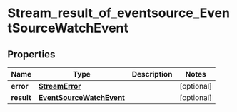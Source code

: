 

# Stream_result_of_eventsource_EventSourceWatchEvent

## Properties

Name | Type | Description | Notes
------------ | ------------- | ------------- | -------------
**error** | [**StreamError**](StreamError.md) |  |  [optional]
**result** | [**EventSourceWatchEvent**](EventSourceWatchEvent.md) |  |  [optional]



